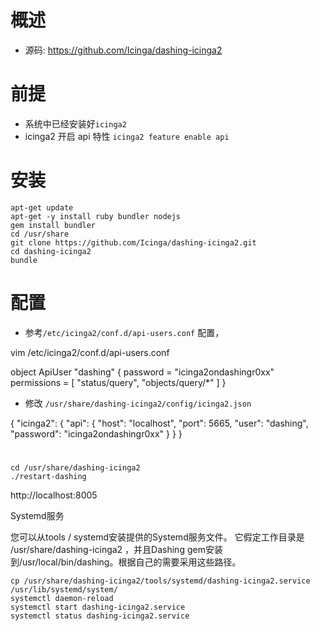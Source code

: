 # 概述

* 源码: https://github.com/Icinga/dashing-icinga2

# 前提

* 系统中已经安装好`icinga2`
* icinga2 开启 api 特性 `icinga2 feature enable api`

# 安装
```
apt-get update
apt-get -y install ruby bundler nodejs
gem install bundler
cd /usr/share
git clone https://github.com/Icinga/dashing-icinga2.git
cd dashing-icinga2
bundle
```

# 配置

* 参考`/etc/icinga2/conf.d/api-users.conf` 配置，


vim /etc/icinga2/conf.d/api-users.conf

object ApiUser "dashing" {
  password = "icinga2ondashingr0xx"
  permissions = [ "status/query", "objects/query/*" ]
}

* 修改 `/usr/share/dashing-icinga2/config/icinga2.json`

{
  "icinga2": {
    "api": {
      "host": "localhost",
      "port": 5665,
      "user": "dashing",
      "password": "icinga2ondashingr0xx"
    }
  }
}



# 

```
cd /usr/share/dashing-icinga2
./restart-dashing
```

 http://localhost:8005


Systemd服务

您可以从tools / systemd安装提供的Systemd服务文件。 它假定工作目录是 /usr/share/dashing-icinga2 ，并且Dashing gem安装到/usr/local/bin/dashing。根据自己的需要采用这些路径。

```
cp /usr/share/dashing-icinga2/tools/systemd/dashing-icinga2.service /usr/lib/systemd/system/
systemctl daemon-reload
systemctl start dashing-icinga2.service
systemctl status dashing-icinga2.service
```



